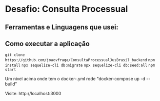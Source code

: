 # Desafio: Consulta Processual

## Ferramentas e Linguagens que usei: 


## Como executar a aplicação

`git clone https://github.com/joaovfraga/ConsultaProcessualJusBrasil_backend`
`npm install`
`npx sequelize-cli db:migrate`
`npx sequelize-cli db:seed:all`
`npm start`

Um nivel acima onde tem o docker-.yml 
rode "docker-compose up -d --build" 

Visite: http://localhost:3000
